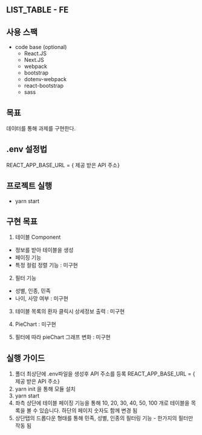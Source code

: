 ## LIST_TABLE - FE

## 사용 스팩

- code base (optional)
  - React.JS
  - Next.JS
  - webpack
  - bootstrap
  - dotenv-webpack
  - react-bootstrap
  - sass

## 목표

데이터를 통해 과제를 구현한다.

## .env 설정법

REACT_APP_BASE_URL = { 제공 받은 API 주소}

## 프로젝트 실행

- yarn start

## 구현 목표

1. 테이블 Component

- 정보를 받아 테이블을 생성
- 페이징 기능
- 특정 컬럼 정렬 기능 : 미구현

2. 필터 기능

- 성별, 인종, 민족
- 나이, 사망 여부 : 미구현

3. 테이블 목록의 환자 클릭시 상세정보 출력 : 미구현

4. PieChart : 미구현

5. 필터에 따라 pieChart 그래프 변화 : 미구현

## 실행 가이드

1. 폴더 최상단에 .env파일을 생성후 API 주소를 등록
   REACT_APP_BASE_URL = { 제공 받은 API 주소}
2. yarn init 을 통해 모듈 설치
3. yarn start
4. 좌측 상단에 테이블 페이징 기능을 통해 10, 20, 30, 40, 50, 100 개로 테이블을 목록을 볼 수 있습니다.
   하단의 페이지 숫자도 함께 변경 됨
5. 상단탭의 드롭다운 형태를 통해 민족, 성별, 인종의 필터링 기능 - 한가지의 필터만 작동 됨
